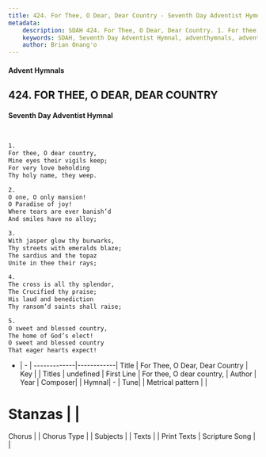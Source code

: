 ```yaml
---
title: 424. For Thee, O Dear, Dear Country - Seventh Day Adventist Hymnal
metadata:
    description: SDAH 424. For Thee, O Dear, Dear Country. 1. For thee, O dear country, Mine eyes their vigils keep; For very love beholding Thy holy name, they weep.
    keywords: SDAH, Seventh Day Adventist Hymnal, adventhymnals, advent hymnals, For Thee, O Dear, Dear Country, For thee, O dear country, 
    author: Brian Onang'o
---
```


#### Advent Hymnals
## 424. FOR THEE, O DEAR, DEAR COUNTRY
#### Seventh Day Adventist Hymnal

```txt


1.
For thee, O dear country,
Mine eyes their vigils keep;
For very love beholding
Thy holy name, they weep.

2.
O one, O only mansion!
O Paradise of joy!
Where tears are ever banish’d
And smiles have no alloy;

3.
With jasper glow thy burwarks,
Thy streets with emeralds blaze;
The sardius and the topaz
Unite in thee their rays;

4.
The cross is all thy splendor,
The Crucified thy praise;
His laud and benediction
Thy ransom’d saints shall raise;

5.
O sweet and blessed country,
The home of God’s elect!
O sweet and blessed country
That eager hearts expect!


```

- |   -  |
-------------|------------|
Title | For Thee, O Dear, Dear Country |
Key |  |
Titles | undefined |
First Line | For thee, O dear country, |
Author | 
Year | 
Composer|  |
Hymnal|  - |
Tune|  |
Metrical pattern | |
# Stanzas |  |
Chorus |  |
Chorus Type |  |
Subjects |  |
Texts |  |
Print Texts | 
Scripture Song |  |
  

